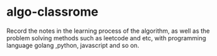 # algo-classrome #

Record the notes in the learning process of the algorithm, as well as the problem solving methods such as leetcode and etc, with programming language golang ,python, javascript and so on.
